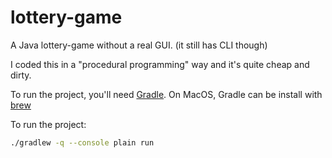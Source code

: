# lottery-game

A Java lottery-game without a real GUI. (it still has CLI though)

I coded this in a "procedural programming" way and it's quite cheap and dirty.

To run the project, you'll need [Gradle](https://gradle.org/).
On MacOS, Gradle can be install with [brew](https://brew.sh/)

To run the project:
```sh
./gradlew -q --console plain run
```